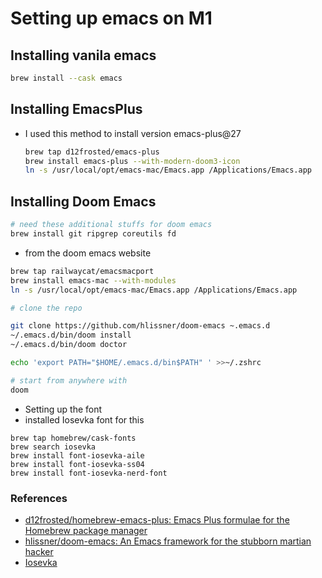# Setting up emacs on M1

## Installing vanila emacs

```bash
brew install --cask emacs
```

## Installing EmacsPlus

- I used this method to install version emacs-plus@27
  
  ```bash
  brew tap d12frosted/emacs-plus
  brew install emacs-plus --with-modern-doom3-icon
  ln -s /usr/local/opt/emacs-mac/Emacs.app /Applications/Emacs.app
  ```

## Installing Doom Emacs

```bash
# need these additional stuffs for doom emacs
brew install git ripgrep coreutils fd 
```

- from the doom emacs website

```bash
brew tap railwaycat/emacsmacport
brew install emacs-mac --with-modules
ln -s /usr/local/opt/emacs-mac/Emacs.app /Applications/Emacs.app
```

```bash
# clone the repo

git clone https://github.com/hlissner/doom-emacs ~.emacs.d 
~/.emacs.d/bin/doom install 
~/.emacs.d/bin/doom doctor

echo 'export PATH="$HOME/.emacs.d/bin$PATH" ' >>~/.zshrc 

# start from anywhere with 
doom
```

- Setting up the font
- installed Iosevka font for this

```
brew tap homebrew/cask-fonts
brew search iosevka
brew install font-iosevka-aile
brew install font-iosevka-ss04
brew install font-iosevka-nerd-font
```

### References

- [d12frosted/homebrew-emacs-plus: Emacs Plus formulae for the Homebrew package manager](https://github.com/d12frosted/homebrew-emacs-plus)
- [hlissner/doom-emacs: An Emacs framework for the stubborn martian hacker](https://github.com/hlissner/doom-emacs#install)
- [Iosevka](https://typeof.net/Iosevka/)
